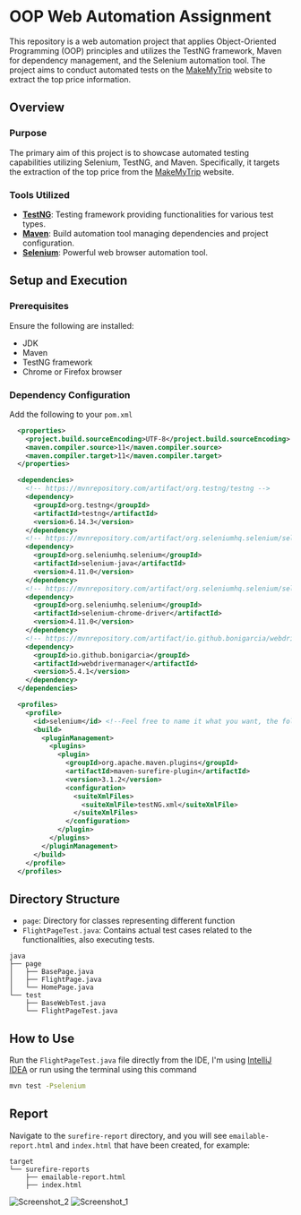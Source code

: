 # OOP Web Automation Assignment

This repository is a web automation project that applies Object-Oriented Programming (OOP) principles and utilizes the TestNG framework, Maven for dependency management, and the Selenium automation tool. The project aims to conduct automated tests on the [MakeMyTrip](https://www.makemytrip.com/) website to extract the top price information.

## Overview

### Purpose
The primary aim of this project is to showcase automated testing capabilities utilizing Selenium, TestNG, and Maven. Specifically, it targets the extraction of the top price from the [MakeMyTrip](https://www.makemytrip.com/) website.

### Tools Utilized
- [**TestNG**](https://testng.org/doc/): Testing framework providing functionalities for various test types.
- [**Maven**](https://maven.apache.org/): Build automation tool managing dependencies and project configuration.
- [**Selenium**](https://www.selenium.dev/): Powerful web browser automation tool.

## Setup and Execution

### Prerequisites
Ensure the following are installed:
- JDK
- Maven
- TestNG framework
- Chrome or Firefox browser

### Dependency Configuration
Add the following to your `pom.xml`
```xml
  <properties>
    <project.build.sourceEncoding>UTF-8</project.build.sourceEncoding>
    <maven.compiler.source>11</maven.compiler.source>
    <maven.compiler.target>11</maven.compiler.target>
  </properties>

  <dependencies>
    <!-- https://mvnrepository.com/artifact/org.testng/testng -->
    <dependency>
      <groupId>org.testng</groupId>
      <artifactId>testng</artifactId>
      <version>6.14.3</version>
    </dependency>
    <!-- https://mvnrepository.com/artifact/org.seleniumhq.selenium/selenium-java -->
    <dependency>
      <groupId>org.seleniumhq.selenium</groupId>
      <artifactId>selenium-java</artifactId>
      <version>4.11.0</version>
    </dependency>
    <!-- https://mvnrepository.com/artifact/org.seleniumhq.selenium/selenium-chrome-driver -->
    <dependency>
      <groupId>org.seleniumhq.selenium</groupId>
      <artifactId>selenium-chrome-driver</artifactId>
      <version>4.11.0</version>
    </dependency>
    <!-- https://mvnrepository.com/artifact/io.github.bonigarcia/webdrivermanager -->
    <dependency>
      <groupId>io.github.bonigarcia</groupId>
      <artifactId>webdrivermanager</artifactId>
      <version>5.4.1</version>
    </dependency>
  </dependencies>

  <profiles>
    <profile>
      <id>selenium</id> <!--Feel free to name it what you want, the following id to run later in the console-->
      <build>
        <pluginManagement>
          <plugins>
            <plugin>
              <groupId>org.apache.maven.plugins</groupId>
              <artifactId>maven-surefire-plugin</artifactId>
              <version>3.1.2</version>
              <configuration>
                <suiteXmlFiles>
                  <suiteXmlFile>testNG.xml</suiteXmlFile>
                </suiteXmlFiles>
              </configuration>
            </plugin>
          </plugins>
        </pluginManagement>
      </build>
    </profile>
  </profiles>

```
## Directory Structure
- `page`: Directory for classes representing different function
- `FlightPageTest.java`: Contains actual test cases related to the functionalities, also executing tests.

```
java
├── page
│   ├── BasePage.java
│   ├── FlightPage.java
│   └── HomePage.java
└── test
    ├── BaseWebTest.java
    └── FlightPageTest.java
```

## How to Use
Run the `FlightPageTest.java` file directly from the IDE, I'm using [IntelliJ IDEA](https://www.jetbrains.com/idea/) or run using the terminal using this command
```bash
mvn test -Pselenium
```

## Report
Navigate to the `surefire-report` directory, and you will see `emailable-report.html` and `index.html` that have been created, for example:
```
target
└── surefire-reports
    ├── emailable-report.html
    ├── index.html
```
![Screenshot_2](https://github.com/dannyhdyt/Web-Automation-Assignment/assets/153344198/6c8a2975-322a-47ee-9f21-16412a63409f)
![Screenshot_1](https://github.com/dannyhdyt/Web-Automation-Assignment/assets/153344198/e3f959a7-5d76-4b9f-b433-75e4bed232a7)
